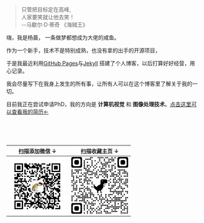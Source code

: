 <blockquote><p>只管把目标定在高峰,<br>
               人家要笑就让他去笑！<br>
               --马歇尔·D·蒂奇 《海贼王》</p></blockquote>

<p> 嗨，我是杨晨， 一条做梦都想成为大佬的咸鱼。 </p>
<p>作为一个新手，技术不是特别成熟，也没有拿的出手的开源项目，</p>
<p>于是我最近利用<a target="_blank" href="https://pages.github.com/">GitHub Pages</a>与<a href="http://jekyll.com.cn/">Jekyll</a> 搭建了个人博客，以后打算好好经营，用心记录。</p>
<p>我会尽量写下在我身上发生的所有事，让所有人可以在这个博客里了解关于我的一切。</p>
<p>目前我正在尝试申请PhD，我的方向是 <b>计算机视觉</b> 和 <b>图像处理技术</b>。<a href="files/中文简历.pdf">点击这里可以查看我的简历←</a></p>
<br><br><br>

|        扫描添加微信 ↓        |       扫描收藏主页 ↓       |
| :--------------------------: | :------------------------: |
| <img src="/img/QRwechat.jpg" width = "150"> | <img width = "150" src="/img/QRblog.png"> |

<br><br>